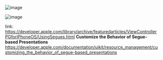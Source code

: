 
![image](https://user-images.githubusercontent.com/81428296/148664261-fbddfeb8-1257-4b3a-924c-d5a99e683686.png)


![image](https://user-images.githubusercontent.com/81428296/148670491-d60231c3-da9c-4122-853b-ae2f33e394af.png)

link: https://developer.apple.com/library/archive/featuredarticles/ViewControllerPGforiPhoneOS/UsingSegues.html
**Customize the Behavior of Segue-based Presentations**
https://developer.apple.com/documentation/uikit/resource_management/customizing_the_behavior_of_segue-based_presentations
